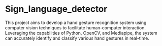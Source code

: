 # Sign_language_detector
This project aims to develop a hand gesture recognition system using computer vision techniques to facilitate human-computer interaction. Leveraging the capabilities of Python, OpenCV, and Mediapipe, the system can accurately identify and classify various hand gestures in real-time.
